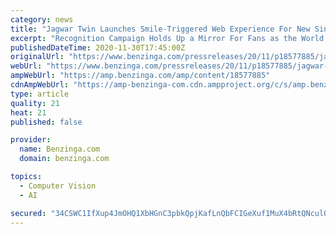 ```yaml
---
category: news
title: "Jagwar Twin Launches Smile-Triggered Web Experience For New Single Happy Face"
excerpt: "Recognition Campaign Holds Up a Mirror For Fans as the World Changes LOS ANGELES (PRWEB) November 30, 2020 On the heels of Subject to Flooding, featuring the"
publishedDateTime: 2020-11-30T17:45:00Z
originalUrl: "https://www.benzinga.com/pressreleases/20/11/p18577885/jagwar-twin-launches-smile-triggered-web-experience-for-new-single-happy-face"
webUrl: "https://www.benzinga.com/pressreleases/20/11/p18577885/jagwar-twin-launches-smile-triggered-web-experience-for-new-single-happy-face"
ampWebUrl: "https://amp.benzinga.com/amp/content/18577885"
cdnAmpWebUrl: "https://amp-benzinga-com.cdn.ampproject.org/c/s/amp.benzinga.com/amp/content/18577885"
type: article
quality: 21
heat: 21
published: false

provider:
  name: Benzinga.com
  domain: benzinga.com

topics:
  - Computer Vision
  - AI

secured: "34CSWC1IfXup4JmOHQ1XbHGnC3pbkQpjKafLnQbFCIGeXuf1MuX4bRtQNculOfXYi4JtAyMjhG52PnhtiwUwZ2hwZI79scsOJA5fgzGglz7GYMmQnV5HQE5MPhqKkW2/bp0+aesoPlElqv6XQS7yZ/niWyMuaGsBHMrPJLILRjORL2g56GBjO7JF9EIdP6UxSE0/tqxt9kvqWeSmirGtYKazpf5cMW2WQWemO+YIyNeKmXGRKULdglZW5aIk/YKBb9Pl9L43HFtlrD61znWPrJWMEtUkonxDYSpP73T7ov6/srC5p2/lJlAHGMTFuMtQkNDaFIOym/q8z7GRzvwRAfdPkNsjgm+f0O8ms7RbxPU=;yDaJY7NIBY3fB87gw9Vl6w=="
---
```


